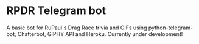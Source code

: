 # RPDR Telegram bot
A basic bot for RuPaul's Drag Race trivia and GIFs using python-telegram-bot, Chatterbot, GIPHY API and Heroku.  Currently under development!